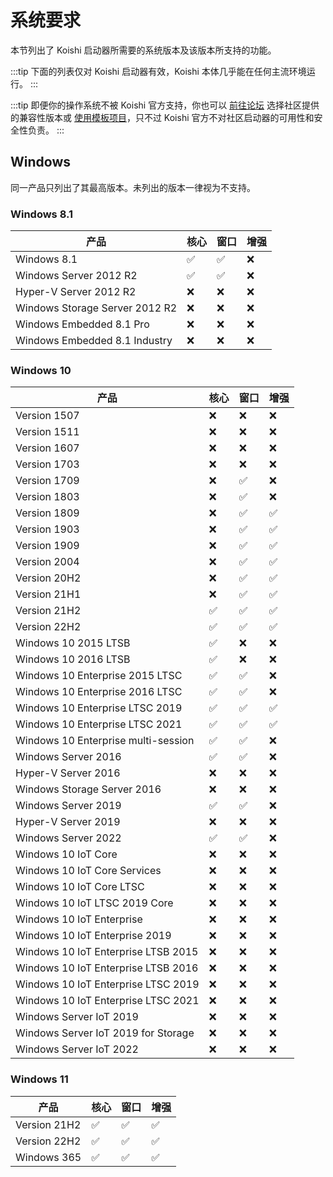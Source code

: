 # 系统要求

本节列出了 Koishi 启动器所需要的系统版本及该版本所支持的功能。

:::tip
下面的列表仅对 Koishi 启动器有效，Koishi 本体几乎能在任何主流环境运行。
:::

:::tip
即便你的操作系统不被 Koishi 官方支持，你也可以 [前往论坛](https://k.ilharp.cc) 选择社区提供的兼容性版本或 [使用模板项目](../starter/boilerplate.md)，只不过 Koishi 官方不对社区启动器的可用性和安全性负责。
:::

## Windows

同一产品只列出了其最高版本。未列出的版本一律视为不支持。

### Windows 8.1

| 产品                             | 核心                                                           | 窗口                                                           | 增强  |
| ------------------------------ | ------------------------------------------------------------ | ------------------------------------------------------------ | --- |
| Windows 8.1                    | :white_check_mark: | :white_check_mark: | :x: |
| Windows Server 2012 R2         | :white_check_mark: | :white_check_mark: | :x: |
| Hyper-V Server 2012 R2         | :x:                                                          | :x:                                                          | :x: |
| Windows Storage Server 2012 R2 | :x:                                                          | :x:                                                          | :x: |
| Windows Embedded 8.1 Pro       | :x:                                                          | :x:                                                          | :x: |
| Windows Embedded 8.1 Industry  | :x:                                                          | :x:                                                          | :x: |

### Windows 10

| 产品                                  | 核心                                                           | 窗口                                                           | 增强                                                           |
| ----------------------------------- | ------------------------------------------------------------ | ------------------------------------------------------------ | ------------------------------------------------------------ |
| Version 1507                        | :x:                                                          | :x:                                                          | :x:                                                          |
| Version 1511                        | :x:                                                          | :x:                                                          | :x:                                                          |
| Version 1607                        | :x:                                                          | :x:                                                          | :x:                                                          |
| Version 1703                        | :x:                                                          | :x:                                                          | :x:                                                          |
| Version 1709                        | :x:                                                          | :white_check_mark: | :x:                                                          |
| Version 1803                        | :x:                                                          | :white_check_mark: | :x:                                                          |
| Version 1809                        | :x:                                                          | :white_check_mark: | :white_check_mark: |
| Version 1903                        | :x:                                                          | :white_check_mark: | :white_check_mark: |
| Version 1909                        | :x:                                                          | :white_check_mark: | :white_check_mark: |
| Version 2004                        | :x:                                                          | :white_check_mark: | :white_check_mark: |
| Version 20H2                        | :x:                                                          | :white_check_mark: | :white_check_mark: |
| Version 21H1                        | :x:                                                          | :white_check_mark: | :white_check_mark: |
| Version 21H2                        | :white_check_mark: | :white_check_mark: | :white_check_mark: |
| Version 22H2                        | :white_check_mark: | :white_check_mark: | :white_check_mark: |
| Windows 10 2015 LTSB                | :white_check_mark: | :x:                                                          | :x:                                                          |
| Windows 10 2016 LTSB                | :white_check_mark: | :x:                                                          | :x:                                                          |
| Windows 10 Enterprise 2015 LTSC     | :white_check_mark: | :white_check_mark: | :x:                                                          |
| Windows 10 Enterprise 2016 LTSC     | :white_check_mark: | :white_check_mark: | :x:                                                          |
| Windows 10 Enterprise LTSC 2019     | :white_check_mark: | :white_check_mark: | :white_check_mark: |
| Windows 10 Enterprise LTSC 2021     | :white_check_mark: | :white_check_mark: | :white_check_mark: |
| Windows 10 Enterprise multi-session | :white_check_mark: | :white_check_mark: | :x:                                                          |
| Windows Server 2016                 | :white_check_mark: | :white_check_mark: | :x:                                                          |
| Hyper-V Server 2016                 | :x:                                                          | :x:                                                          | :x:                                                          |
| Windows Storage Server 2016         | :x:                                                          | :x:                                                          | :x:                                                          |
| Windows Server 2019                 | :white_check_mark: | :white_check_mark: | :x:                                                          |
| Hyper-V Server 2019                 | :x:                                                          | :x:                                                          | :x:                                                          |
| Windows Server 2022                 | :white_check_mark: | :white_check_mark: | :x:                                                          |
| Windows 10 IoT Core                 | :x:                                                          | :x:                                                          | :x:                                                          |
| Windows 10 IoT Core Services        | :x:                                                          | :x:                                                          | :x:                                                          |
| Windows 10 IoT Core LTSC            | :x:                                                          | :x:                                                          | :x:                                                          |
| Windows 10 IoT LTSC 2019 Core       | :x:                                                          | :x:                                                          | :x:                                                          |
| Windows 10 IoT Enterprise           | :x:                                                          | :x:                                                          | :x:                                                          |
| Windows 10 IoT Enterprise 2019      | :x:                                                          | :x:                                                          | :x:                                                          |
| Windows 10 IoT Enterprise LTSB 2015 | :x:                                                          | :x:                                                          | :x:                                                          |
| Windows 10 IoT Enterprise LTSB 2016 | :x:                                                          | :x:                                                          | :x:                                                          |
| Windows 10 IoT Enterprise LTSC 2019 | :x:                                                          | :x:                                                          | :x:                                                          |
| Windows 10 IoT Enterprise LTSC 2021 | :x:                                                          | :x:                                                          | :x:                                                          |
| Windows Server IoT 2019             | :x:                                                          | :x:                                                          | :x:                                                          |
| Windows Server IoT 2019 for Storage | :x:                                                          | :x:                                                          | :x:                                                          |
| Windows Server IoT 2022             | :x:                                                          | :x:                                                          | :x:                                                          |

### Windows 11

| 产品           | 核心                                                           | 窗口                                                           | 增强                                                           |
| ------------ | ------------------------------------------------------------ | ------------------------------------------------------------ | ------------------------------------------------------------ |
| Version 21H2 | :white_check_mark: | :white_check_mark: | :white_check_mark: |
| Version 22H2 | :white_check_mark: | :white_check_mark: | :white_check_mark: |
| Windows 365  | :white_check_mark: | :white_check_mark: | :white_check_mark: |
